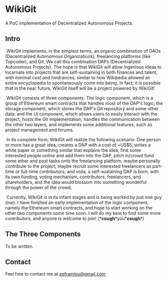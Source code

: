 # WikiGit

A PoC implementation of Decentralized Autonomous Projects.



## Intro

​	WikiGit implements, in the simplest terms, an organic combination of DAOs (Decentralized Autonomous Organizations), freelancing platforms (like Topcoder), and Git. We call this combination DAPs (Decentralized Autonomous Projects). The hope is that WikiGit will allow ingenious ideas to incarnate into projects that are self-sustaining in both finances and talent, with minimal cost and hindrances, similar to how Wikipedia allowed an entire encyclopedia to spontaneously come into being. In fact, it is possible that in the near future, WikiGit itself will be a project powered by WikiGit!

​	WikiGit consists of three components: The logic component, which is a group of Ethereum smart contracts that handles most of the DAP's logic; the storage component, which stores the DAP's Git repository and some other data; and the UI component, which allows users to easily interact with the project, hosts the Git implementation, handles the communication between the other two layers, and implements some additional features, such as project management and forums.

​	In its complete form, WikiGit will realize the following scenario: One person or more has a great idea, creates a DAP with a cost of ~US$5, writes a white paper or something similar that explains the idea, find some interested people online and add them into the DAP, pitch in/crowd fund some ether and post tasks onto the freelancing platform; maybe personally contribute to the project; maybe recruit some interested freelancers as part-time or full-time contributors; and voila, a self-sustaining DAP is born, with its own funding, voting mechanism, contributors, freelancers, and shareholders, and the idea would blossom into something wonderful through the power of the crowd.

​	Currently, WikiGit is in its infant stages and is being worked by just one guy (me). I have finished an early implementation of the logic component, namely the Ethereum smart contracts, and hope to start working on the other two components some time soon. I will do my best to find some more contributors, and anyone is welcome to join! (\***cough**\*you\***cough**\*)



## The Three Components

To be written.



## Contact

Feel free to contact me at zeframlou@gmail.com